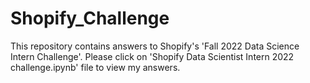# Shopify_Challenge

This repository contains answers to Shopify's 'Fall 2022 Data Science Intern Challenge'. Please click on 'Shopify Data Scientist Intern 2022 challenge.ipynb'
file to view my answers.
